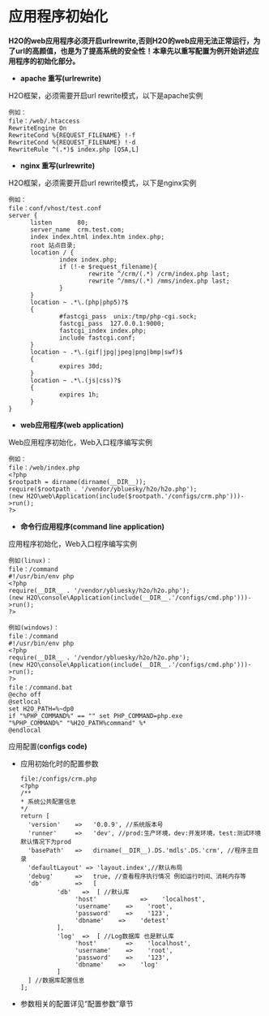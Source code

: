# 应用程序初始化

**H2O的web应用程序必须开启urlrewrite,否则H2O的web应用无法正常运行，为了url的高颜值，也是为了提高系统的安全性！本章先以重写配置为例开始讲述应用程序的初始化部分。**

* **apache 重写\(urlrewrite\)**

H2O框架，必须需要开启url rewrite模式，以下是apache实例

```
例如：
file：/web/.htaccess
RewriteEngine On
RewriteCond %{REQUEST_FILENAME} !-f
RewriteCond %{REQUEST_FILENAME} !-d
RewriteRule ^(.*)$ index.php [QSA,L]
```

* **nginx 重写\(urlrewrite\)**

H2O框架，必须需要开启url rewrite模式，以下是nginx实例

```
例如：
file：conf/vhost/test.conf
server {
      listen       80;
      server_name  crm.test.com;
      index index.html index.htm index.php;
      root 站点目录;
      location / {
              index index.php;
              if (!-e $request_filename){
                      rewrite ^/crm/(.*) /crm/index.php last;
                      rewrite ^/mms/(.*) /mms/index.php last;
              }
      }
      location ~ .*\.(php|php5)?$
      {
              #fastcgi_pass  unix:/tmp/php-cgi.sock;
              fastcgi_pass  127.0.0.1:9000;
              fastcgi_index index.php;
              include fastcgi.conf;
      }
      location ~ .*\.(gif|jpg|jpeg|png|bmp|swf)$
      {
              expires 30d;
      }
      location ~ .*\.(js|css)?$
      {
              expires 1h;
      }
}
```

* **web应用程序\(web application\)**

Web应用程序初始化，Web入口程序编写实例

```
例如：
file：/web/index.php
<?php
$rootpath = dirname(dirname(__DIR__));
require($rootpath . '/vendor/ybluesky/h2o/h2o.php');
(new H2O\web\Application(include($rootpath.'/configs/crm.php')))->run();
?>
```

* **命令行应用程序\(command line application\)**

应用程序初始化，Web入口程序编写实例

```
例如(linux)：
file：/command
#!/usr/bin/env php
<?php
require(__DIR__ . '/vendor/ybluesky/h2o/h2o.php');
(new H2O\console\Application(include(__DIR__.'/configs/cmd.php')))->run();
?>
```

```
例如(windows)：
file：/command
#!/usr/bin/env php
<?php
require(__DIR__ . '/vendor/ybluesky/h2o/h2o.php');
(new H2O\console\Application(include(__DIR__.'/configs/cmd.php')))->run();
?>
file：/command.bat
@echo off
@setlocal
set H2O_PATH=%~dp0
if "%PHP_COMMAND%" == "" set PHP_COMMAND=php.exe
"%PHP_COMMAND%" "%H2O_PATH%command" %*
@endlocal
```

应用配置\(**configs code\)**

* 应用初始化时的配置参数

  ```
  file:/configs/crm.php
  <?php
  /**
  * 系统公共配置信息
  */
  return [
    'version'    =>   '0.0.9', //系统版本号
    'runner'     =>   'dev', //prod:生产环境，dev:开发环境，test:测试环境 默认情况下为prod
    'basePath'   =>   dirname(__DIR__).DS.'mdls'.DS.'crm', //程序主目录
    'defaultLayout' => 'layout.index',//默认布局
    'debug'      =>   true, //查看程序执行情况 例如运行时间、消耗内存等
    'db'         =>   [
            'db'   =>  [ //默认库
                 'host'            =>    'localhost',
                 'username'    =>    'root',
                 'password'    =>    '123',
                 'dbname'    =>    'detest'
            ],
            'log'  =>  [ //Log数据库 也是默认库
                 'host'        =>    'localhost',
                 'username'    =>    'root',
                 'password'    =>    '123',
                 'dbname'    =>    'log'
            ]
    ] //数据库配置信息
  ];
  ```


* 参数相关的配置详见“配置参数”章节



